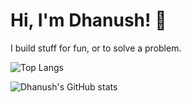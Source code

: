 # Hi, I'm Dhanush! 👋
I build stuff for fun, or to solve a problem.

![Top Langs](https://github-readme-stats.vercel.app/api/top-langs/?username=IceCreamInTheDesert&layout=compact) 

![Dhanush's GitHub stats](https://github-readme-stats.vercel.app/api?username=IceCreamInTheDesert&show_icons=true&theme=transparent)
